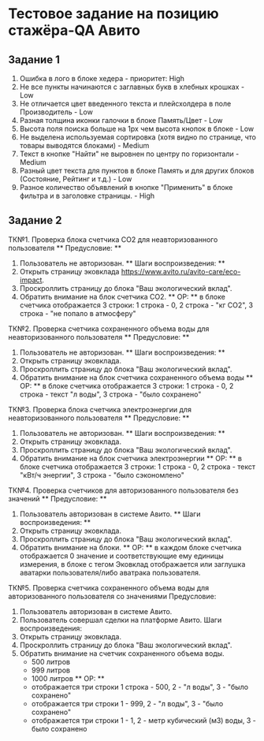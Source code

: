 # Тестовое задание на позицию стажёра-QA Авито

## Задание 1

1. Ошибка в лого в блоке хедера - приоритет: High
2. Не все пункты начинаются с заглавных букв в хлебных крошках - Low
3. Не отличается цвет введенного текста и плейсхолдера в поле Производитель - Low
4. Разная толщина иконки галочки в блоке Память/Цвет - Low
5. Высота поля поиска больше на 1px чем высота кнопок в блоке - Low
6. Не выделена используемая сортировка (хотя видно по странице, что товары выводятся блоками) - Medium
7. Текст в кнопке "Найти" не выровнен по центру по горизонтали - Medium
8. Разный цвет текста для пунктов в блоке Память и для других блоков (Состояние, Рейтинг и т.д.) - Low
9. Разное количество объявлений в кнопке "Применить" в блоке фильтра и в заголовке страницы. - High

## Задание 2
ТК№1. Проверка блока счетчика CO2 для неавторизованного пользователя
** Предусловие: **
1. Пользователь не авторизован.
** Шаги воспроизведения: **
1. Открыть страницу эковклада https://www.avito.ru/avito-care/eco-impact.
2. Проскроллить страницу до блока "Ваш экологический вклад".
3. Обратить внимание на блок счетчика CO2.
** ОР: ** в блоке счетчика отображается 3 строки: 1 строка - 0, 2 строка - "кг СО2", 3 строка - "не попало в атмосферу"

ТК№2. Проверка счетчика сохраненного объема воды для неавторизованного пользователя
** Предусловие: **
1. Пользователь не авторизован.
** Шаги воспроизведения: **
1. Открыть страницу эковклада.
2. Проскроллить страницу до блока "Ваш экологический вклад".
3. Обратить внимание на блок счетчика сохраненного объема воды
** ОР: ** в блоке счетчика отображается 3 строки: 1 строка - 0, 2 строка - текст "л воды", 3 строка - "было сохранено"

ТК№3. Проверка блока счетчика электроэнергии для неавторизованного пользователя
** Предусловие: **
1. Пользователь не авторизован.
** Шаги воспроизведения: **
1. Открыть страницу эковклада.
2. Проскроллить страницу до блока "Ваш экологический вклад".
3. Обратить внимание на блок счетчика электроэнергии
** ОР: ** в блоке счетчика отображается 3 строки: 1 строка - 0, 2 строка - текст "кВт/ч энергии", 3 строка - "было сэкономлено"

ТК№4. Проверка счетчиков для авторизованного пользователя без значений
** Предусловие: **
1. Пользователь авторизован в системе Авито.
** Шаги воспроизведения: **
1. Открыть страницу эковклада.
2. Проскроллить страницу до блока "Ваш экологический вклад".
3. Обратить внимание на блоки.
** ОР: ** в каждом блоке счетчика отображается 0 значение и соответствующие ему единицы измерения, в блоке с тегом Эковклад отображается или заглушка аватарки пользователя/либо аватрака пользователя.

ТК№5. Проверка счетчика сохраненного объема воды для авторизованного пользователя со значениями
Предусловие:
1. Пользователь авторизован в системе Авито.
2. Пользователь совершал сделки на платформе Авито.
Шаги воспроизведения:
1. Открыть страницу эковклада.
2. Проскроллить страницу до блока "Ваш экологический вклад".
3. Обратить внимание на счетчик сохраненного объема воды.
    - 500 литров
    - 999 литров
    - 1000 литров
** ОР: **
    - отображается три строки 1 строка - 500, 2 - "л воды", 3 - "было сохранено"
    - отображается три строки 1 - 999, 2 - "л воды", 3 - "было сохранено"
    - отображается три строки 1 - 1, 2 - метр кубический (м3) воды, 3 - было сохранено